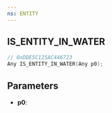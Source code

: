 ```yaml
---
ns: ENTITY
---
```

## IS_ENTITY_IN_WATER

```c
// 0xDDE5C125AC446723
Any IS_ENTITY_IN_WATER(Any p0);
```

## Parameters
* **p0**:
